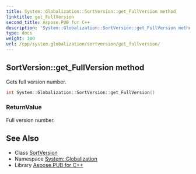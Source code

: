 ```yaml
---
title: System::Globalization::SortVersion::get_FullVersion method
linktitle: get_FullVersion
second_title: Aspose.PUB for C++
description: 'System::Globalization::SortVersion::get_FullVersion method. Gets full version number in C++.'
type: docs
weight: 300
url: /cpp/system.globalization/sortversion/get_fullversion/
---
```

## SortVersion::get_FullVersion method


Gets full version number.

```cpp
int System::Globalization::SortVersion::get_FullVersion()
```


### ReturnValue

Full version number.

## See Also

* Class [SortVersion](../)
* Namespace [System::Globalization](../../)
* Library [Aspose.PUB for C++](../../../)
